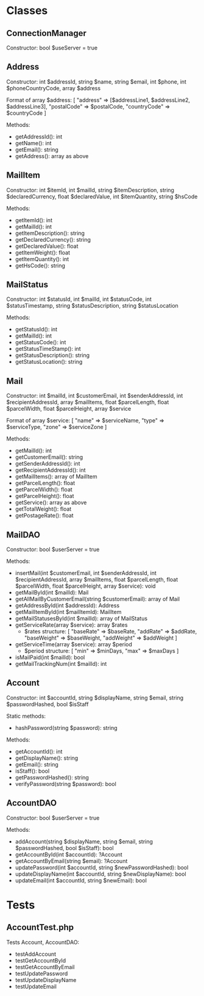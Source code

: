 # Classes

## ConnectionManager

Constructor: bool $useServer = true

## Address

Constructor: int $addressId, string $name, string $email, int $phone, int $phoneCountryCode, array $address

Format of array $address:
[
    "address" => [$addressLine1, $addressLine2, $addressLine3],
"postalCode" => $postalCode,
"countryCode" => $countryCode
]

Methods:

- getAddressId(): int
- getName(): int
- getEmail(): string
- getAddress(): array as above

## MailItem

Constructor: int $itemId, int $mailId, string $itemDescription, string $declaredCurrency, float $declaredValue, int $itemQuantity, string $hsCode

Methods:

- getItemId(): int
- getMailId(): int
- getItemDescription(): string
- getDeclaredCurrency(): string
- getDeclaredValue(): float
- getItemWeight(): float
- getItemQuantity(): int
- getHsCode(): string

## MailStatus

Constructor: int $statusId, int $mailId, int $statusCode, int $statusTimestamp, string $statusDescription, string $statusLocation

Methods:

- getStatusId(): int
- getMailId(): int
- getStatusCode(): int
- getStatusTimeStamp(): int
- getStatusDescription(): string
- getStatusLocation(): string

## Mail

Constructor: int $mailId, int $customerEmail, int $senderAddressId, int $recipientAddressId, array $mailItems, float $parcelLength, float $parcelWidth, float $parcelHeight, array $service

Format of array $service:
[
"name" => $serviceName,
"type" => $serviceType,
"zone" => $serviceZone
]

Methods:

- getMailId(): int
- getCustomerEmail(): string
- getSenderAddressId(): int
- getRecipientAddressId(): int
- getMailItems(): array of MailItem
- getParcelLength(): float
- getParcelWidth(): float
- getParcelHeight(): float
- getService(): array as above
- getTotalWeight(): float
- getPostageRate(): float

## MailDAO

Constructor: bool $userServer = true

Methods:

- insertMail(int $customerEmail, int $senderAddressId, int $recipientAddressId, array $mailItems, float $parcelLength, float $parcelWidth, float $parcelHeight, array $service): void
- getMailById(int $mailId): Mail
- getAllMailByCustomerEmail(string $customerEmail): array of Mail
- getAddressById(int $addressId): Address
- getMailItemById(int $mailItemId): MailItem
- getMailStatusesById(int $mailId): array of MailStatus
- getServiceRate(array $service): array $rates
  - $rates structure:
    [
    "baseRate" => $baseRate,
    "addRate" => $addRate,
    "baseWeight" => $baseWeight,
    "addWeight" => $addWeight
    ]
- getServiceTime(array $service): array $period
  - $period structure:
    [
    "min" => $minDays,
    "max" => $maxDays
    ]
- isMailPaid(int $mailId): bool
- getMailTrackingNum(int $mailId): int

## Account

Constructor: int $accountId, string $displayName, string $email, string $passwordHashed, bool $isStaff

Static methods:

- hashPassword(string $password): string

Methods:

- getAccountId(): int
- getDisplayName(): string
- getEmail(): string
- isStaff(): bool
- getPasswordHashed(): string
- verifyPassword(string $password): bool

## AccountDAO

Constructor: bool $userServer = true

Methods:

- addAccount(string $displayName, string $email, string $passwordHashed, bool $isStaff): bool
- getAccountById(int $accountId): ?Account
- getAccountByEmail(string $email): ?Account
- updatePassword(int $accountId, string $newPasswordHashed): bool
- updateDisplayName(int $accountId, string $newDisplayName): bool
- updateEmail(int $accountId, string $newEmail): bool

# Tests

## AccountTest.php

Tests Account, AccountDAO:

- testAddAccount
- testGetAccountById
- testGetAccountByEmail
- testUpdatePassword
- testUpdateDisplayName
- testUpdateEmail
